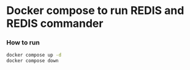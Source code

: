 # Docker compose to run REDIS and REDIS commander

### How to run

```bash
docker compose up -d
docker compose down
```
